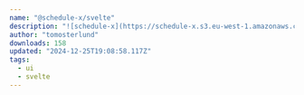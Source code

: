 ```yaml
---
name: "@schedule-x/svelte"
description: "![schedule-x](https://schedule-x.s3.eu-west-1.amazonaws.com/schedule-x-logo.png)"
author: "tomosterlund"
downloads: 158
updated: "2024-12-25T19:08:58.117Z"
tags: 
  - ui
  - svelte
---
```

